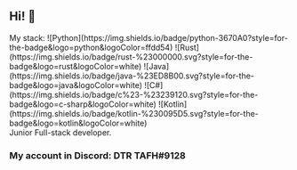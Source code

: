 ## Hi! :wave:

<div class="stack">
My stack:
	![Python](https://img.shields.io/badge/python-3670A0?style=for-the-badge&logo=python&logoColor=ffdd54)
	![Rust](https://img.shields.io/badge/rust-%23000000.svg?style=for-the-badge&logo=rust&logoColor=white)
	![Java](https://img.shields.io/badge/java-%23ED8B00.svg?style=for-the-badge&logo=java&logoColor=white)
	![C#](https://img.shields.io/badge/c%23-%23239120.svg?style=for-the-badge&logo=c-sharp&logoColor=white)
	![Kotlin](https://img.shields.io/badge/kotlin-%230095D5.svg?style=for-the-badge&logo=kotlin&logoColor=white)
</div>

<div class="dev">
Junior Full-stack developer.
</div>

### My account in Discord: DTR TAFH#9128
